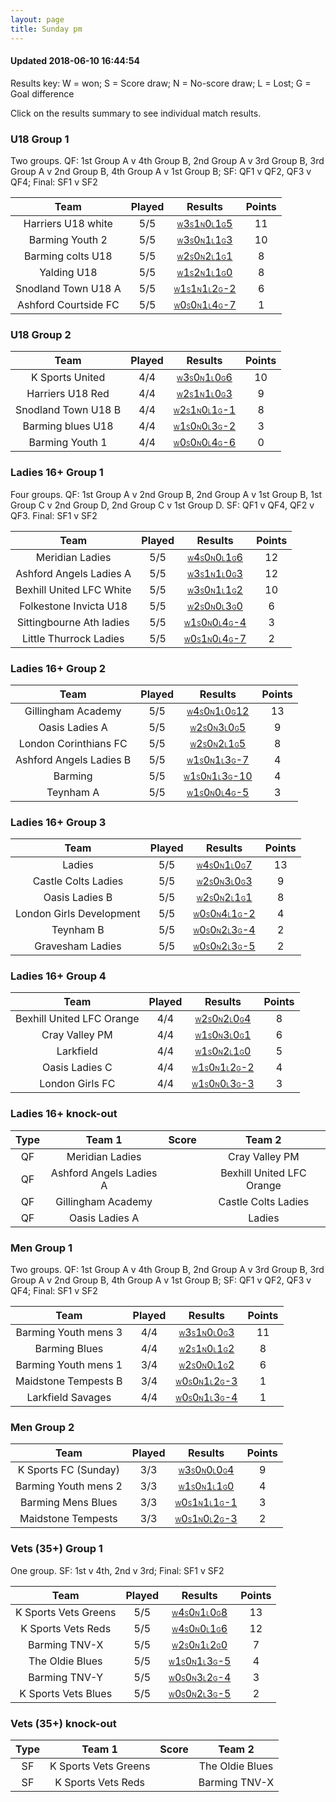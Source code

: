 ```yaml
---
layout: page
title: Sunday pm
---
```


#### Updated 2018-06-10 16:44:54 

Results key: W = won; S = Score draw; N = No-score draw; L = Lost; G = Goal difference

Click on the results summary to see individual match results.


### U18 Group 1
 Two groups. QF: 1st Group A v 4th Group B, 2nd Group A v 3rd Group B, 3rd Group A v 2nd Group B, 4th Group A v 1st Group B; SF: QF1 v QF2, QF3 v QF4; Final: SF1 v SF2

|         Team         | Played |                                                                                  Results                                                                                  | Points |
|:--------------------:|:------:|:-------------------------------------------------------------------------------------------------------------------------------------------------------------------------:|:------:|
|  Harriers U18 white  |  5/5   |  <a href="teamres/Harriers-U18-white-.html"><font size="1">W</font>3<font size="1">S</font>1<font size="1">N</font>0<font size="1">L</font>1<font size="1">G</font>5</a>  |   11   |
|   Barming Youth 2    |  5/5   |    <a href="teamres/Barming-Youth-2.html"><font size="1">W</font>3<font size="1">S</font>0<font size="1">N</font>1<font size="1">L</font>1<font size="1">G</font>3</a>    |   10   |
|  Barming colts U18   |  5/5   |   <a href="teamres/Barming-colts-U18.html"><font size="1">W</font>2<font size="1">S</font>0<font size="1">N</font>2<font size="1">L</font>1<font size="1">G</font>1</a>   |   8    |
|     Yalding U18      |  5/5   |      <a href="teamres/Yalding-U18.html"><font size="1">W</font>1<font size="1">S</font>2<font size="1">N</font>1<font size="1">L</font>1<font size="1">G</font>0</a>      |   8    |
| Snodland Town U18 A  |  5/5   | <a href="teamres/Snodland-Town-U18-A.html"><font size="1">W</font>1<font size="1">S</font>1<font size="1">N</font>1<font size="1">L</font>2<font size="1">G</font>-2</a>  |   6    |
| Ashford Courtside FC |  5/5   | <a href="teamres/Ashford-Courtside-FC.html"><font size="1">W</font>0<font size="1">S</font>0<font size="1">N</font>1<font size="1">L</font>4<font size="1">G</font>-7</a> |   1    |


### U18 Group 2

|        Team         | Played |                                                                                 Results                                                                                  | Points |
|:-------------------:|:------:|:------------------------------------------------------------------------------------------------------------------------------------------------------------------------:|:------:|
|   K Sports United   |  4/4   |   <a href="teamres/K-Sports-United.html"><font size="1">W</font>3<font size="1">S</font>0<font size="1">N</font>1<font size="1">L</font>0<font size="1">G</font>6</a>    |   10   |
|  Harriers U18 Red   |  4/4   |  <a href="teamres/Harriers-U18-Red-.html"><font size="1">W</font>2<font size="1">S</font>1<font size="1">N</font>1<font size="1">L</font>0<font size="1">G</font>3</a>   |   9    |
| Snodland Town U18 B |  4/4   | <a href="teamres/Snodland-Town-U18-B.html"><font size="1">W</font>2<font size="1">S</font>1<font size="1">N</font>0<font size="1">L</font>1<font size="1">G</font>-1</a> |   8    |
|  Barming blues U18  |  4/4   |  <a href="teamres/Barming-blues-U18.html"><font size="1">W</font>1<font size="1">S</font>0<font size="1">N</font>0<font size="1">L</font>3<font size="1">G</font>-2</a>  |   3    |
|   Barming Youth 1   |  4/4   |   <a href="teamres/Barming-Youth-1.html"><font size="1">W</font>0<font size="1">S</font>0<font size="1">N</font>0<font size="1">L</font>4<font size="1">G</font>-6</a>   |   0    |


### Ladies 16+ Group 1
 Four groups. QF: 1st Group A v 2nd Group B, 2nd Group A v 1st Group B, 1st Group C v 2nd Group D, 2nd Group C v 1st Group D. SF: QF1 v QF4, QF2 v QF3. Final: SF1 v SF2

|           Team           | Played |                                                                                    Results                                                                                    | Points |
|:------------------------:|:------:|:-----------------------------------------------------------------------------------------------------------------------------------------------------------------------------:|:------:|
|     Meridian Ladies      |  5/5   |      <a href="teamres/Meridian-Ladies.html"><font size="1">W</font>4<font size="1">S</font>0<font size="1">N</font>0<font size="1">L</font>1<font size="1">G</font>6</a>      |   12   |
| Ashford Angels Ladies A  |  5/5   |  <a href="teamres/Ashford-Angels-Ladies-A.html"><font size="1">W</font>3<font size="1">S</font>1<font size="1">N</font>1<font size="1">L</font>0<font size="1">G</font>3</a>  |   12   |
| Bexhill United LFC White |  5/5   | <a href="teamres/Bexhill-United-LFC-White.html"><font size="1">W</font>3<font size="1">S</font>0<font size="1">N</font>1<font size="1">L</font>1<font size="1">G</font>2</a>  |   10   |
|  Folkestone Invicta U18  |  5/5   |  <a href="teamres/Folkestone-Invicta-U18.html"><font size="1">W</font>2<font size="1">S</font>0<font size="1">N</font>0<font size="1">L</font>3<font size="1">G</font>0</a>   |   6    |
| Sittingbourne Ath ladies |  5/5   | <a href="teamres/Sittingbourne-Ath-ladies.html"><font size="1">W</font>1<font size="1">S</font>0<font size="1">N</font>0<font size="1">L</font>4<font size="1">G</font>-4</a> |   3    |
|  Little Thurrock Ladies  |  5/5   |  <a href="teamres/Little-Thurrock-Ladies.html"><font size="1">W</font>0<font size="1">S</font>1<font size="1">N</font>0<font size="1">L</font>4<font size="1">G</font>-7</a>  |   2    |



### Ladies 16+ Group 2

|          Team           | Played |                                                                                   Results                                                                                    | Points |
|:-----------------------:|:------:|:----------------------------------------------------------------------------------------------------------------------------------------------------------------------------:|:------:|
|   Gillingham Academy    |  5/5   |   <a href="teamres/Gillingham-Academy.html"><font size="1">W</font>4<font size="1">S</font>0<font size="1">N</font>1<font size="1">L</font>0<font size="1">G</font>12</a>    |   13   |
|     Oasis Ladies A      |  5/5   |      <a href="teamres/Oasis-Ladies-A.html"><font size="1">W</font>2<font size="1">S</font>0<font size="1">N</font>3<font size="1">L</font>0<font size="1">G</font>5</a>      |   9    |
|  London Corinthians FC  |  5/5   |  <a href="teamres/London-Corinthians-FC.html"><font size="1">W</font>2<font size="1">S</font>0<font size="1">N</font>2<font size="1">L</font>1<font size="1">G</font>5</a>   |   8    |
| Ashford Angels Ladies B |  5/5   | <a href="teamres/Ashford-Angels-Ladies-B.html"><font size="1">W</font>1<font size="1">S</font>0<font size="1">N</font>1<font size="1">L</font>3<font size="1">G</font>-7</a> |   4    |
|         Barming         |  5/5   |        <a href="teamres/Barming-.html"><font size="1">W</font>1<font size="1">S</font>0<font size="1">N</font>1<font size="1">L</font>3<font size="1">G</font>-10</a>        |   4    |
|        Teynham A        |  5/5   |        <a href="teamres/Teynham-A.html"><font size="1">W</font>1<font size="1">S</font>0<font size="1">N</font>0<font size="1">L</font>4<font size="1">G</font>-5</a>        |   3    |



### Ladies 16+ Group 3

|           Team           | Played |                                                                                    Results                                                                                    | Points |
|:------------------------:|:------:|:-----------------------------------------------------------------------------------------------------------------------------------------------------------------------------:|:------:|
|          Ladies          |  5/5   |          <a href="teamres/Ladies.html"><font size="1">W</font>4<font size="1">S</font>0<font size="1">N</font>1<font size="1">L</font>0<font size="1">G</font>7</a>           |   13   |
|   Castle Colts Ladies    |  5/5   |    <a href="teamres/Castle-Colts-Ladies.html"><font size="1">W</font>2<font size="1">S</font>0<font size="1">N</font>3<font size="1">L</font>0<font size="1">G</font>3</a>    |   9    |
|      Oasis Ladies B      |  5/5   |      <a href="teamres/Oasis-Ladies-B.html"><font size="1">W</font>2<font size="1">S</font>0<font size="1">N</font>2<font size="1">L</font>1<font size="1">G</font>1</a>       |   8    |
| London Girls Development |  5/5   | <a href="teamres/London-Girls-Development.html"><font size="1">W</font>0<font size="1">S</font>0<font size="1">N</font>4<font size="1">L</font>1<font size="1">G</font>-2</a> |   4    |
|        Teynham B         |  5/5   |        <a href="teamres/Teynham-B.html"><font size="1">W</font>0<font size="1">S</font>0<font size="1">N</font>2<font size="1">L</font>3<font size="1">G</font>-4</a>         |   2    |
|     Gravesham Ladies     |  5/5   |     <a href="teamres/Gravesham-Ladies.html"><font size="1">W</font>0<font size="1">S</font>0<font size="1">N</font>2<font size="1">L</font>3<font size="1">G</font>-5</a>     |   2    |



### Ladies 16+ Group 4

|           Team            | Played |                                                                                    Results                                                                                    | Points |
|:-------------------------:|:------:|:-----------------------------------------------------------------------------------------------------------------------------------------------------------------------------:|:------:|
| Bexhill United LFC Orange |  4/4   | <a href="teamres/Bexhill-United-LFC-Orange.html"><font size="1">W</font>2<font size="1">S</font>0<font size="1">N</font>2<font size="1">L</font>0<font size="1">G</font>4</a> |   8    |
|      Cray Valley PM       |  4/4   |      <a href="teamres/Cray-Valley-PM.html"><font size="1">W</font>1<font size="1">S</font>0<font size="1">N</font>3<font size="1">L</font>0<font size="1">G</font>1</a>       |   6    |
|         Larkfield         |  4/4   |         <a href="teamres/Larkfield.html"><font size="1">W</font>1<font size="1">S</font>0<font size="1">N</font>2<font size="1">L</font>1<font size="1">G</font>0</a>         |   5    |
|      Oasis Ladies C       |  4/4   |      <a href="teamres/Oasis-Ladies-C.html"><font size="1">W</font>1<font size="1">S</font>0<font size="1">N</font>1<font size="1">L</font>2<font size="1">G</font>-2</a>      |   4    |
|      London Girls FC      |  4/4   |     <a href="teamres/London-Girls-FC.html"><font size="1">W</font>1<font size="1">S</font>0<font size="1">N</font>0<font size="1">L</font>3<font size="1">G</font>-3</a>      |   3    |



### Ladies 16+ knock-out
 

| Type |         Team 1          | Score |          Team 2           |
|:----:|:-----------------------:|:-----:|:-------------------------:|
|  QF  |     Meridian Ladies     |       |      Cray Valley PM       |
|  QF  | Ashford Angels Ladies A |       | Bexhill United LFC Orange |
|  QF  |   Gillingham Academy    |       |    Castle Colts Ladies    |
|  QF  |     Oasis Ladies A      |       |          Ladies           |


### Men Group 1
 Two groups. QF: 1st Group A v 4th Group B, 2nd Group A v 3rd Group B, 3rd Group A v 2nd Group B, 4th Group A v 1st Group B; SF: QF1 v QF2, QF3 v QF4; Final: SF1 v SF2

|         Team         | Played |                                                                                  Results                                                                                  | Points |
|:--------------------:|:------:|:-------------------------------------------------------------------------------------------------------------------------------------------------------------------------:|:------:|
| Barming Youth mens 3 |  4/4   | <a href="teamres/Barming-Youth-mens-3.html"><font size="1">W</font>3<font size="1">S</font>1<font size="1">N</font>0<font size="1">L</font>0<font size="1">G</font>3</a>  |   11   |
|    Barming Blues     |  4/4   |     <a href="teamres/Barming-Blues.html"><font size="1">W</font>2<font size="1">S</font>1<font size="1">N</font>0<font size="1">L</font>1<font size="1">G</font>2</a>     |   8    |
| Barming Youth mens 1 |  3/4   | <a href="teamres/Barming-Youth-mens-1.html"><font size="1">W</font>2<font size="1">S</font>0<font size="1">N</font>0<font size="1">L</font>1<font size="1">G</font>2</a>  |   6    |
| Maidstone Tempests B |  3/4   | <a href="teamres/Maidstone-Tempests-B.html"><font size="1">W</font>0<font size="1">S</font>0<font size="1">N</font>1<font size="1">L</font>2<font size="1">G</font>-3</a> |   1    |
|  Larkfield Savages   |  4/4   |  <a href="teamres/Larkfield-Savages.html"><font size="1">W</font>0<font size="1">S</font>0<font size="1">N</font>1<font size="1">L</font>3<font size="1">G</font>-4</a>   |   1    |


### Men Group 2

|         Team         | Played |                                                                                 Results                                                                                  | Points |
|:--------------------:|:------:|:------------------------------------------------------------------------------------------------------------------------------------------------------------------------:|:------:|
| K Sports FC (Sunday) |  3/3   | <a href="teamres/K-Sports-FC-(Sunday).html"><font size="1">W</font>3<font size="1">S</font>0<font size="1">N</font>0<font size="1">L</font>0<font size="1">G</font>4</a> |   9    |
| Barming Youth mens 2 |  3/3   | <a href="teamres/Barming-Youth-mens-2.html"><font size="1">W</font>1<font size="1">S</font>0<font size="1">N</font>1<font size="1">L</font>1<font size="1">G</font>0</a> |   4    |
|  Barming Mens Blues  |  3/3   | <a href="teamres/Barming-Mens-Blues.html"><font size="1">W</font>0<font size="1">S</font>1<font size="1">N</font>1<font size="1">L</font>1<font size="1">G</font>-1</a>  |   3    |
|  Maidstone Tempests  |  3/3   | <a href="teamres/Maidstone-Tempests.html"><font size="1">W</font>0<font size="1">S</font>1<font size="1">N</font>0<font size="1">L</font>2<font size="1">G</font>-3</a>  |   2    |


### Vets (35+) Group 1
 One group. SF: 1st v 4th, 2nd v 3rd; Final: SF1 v SF2

|         Team         | Played |                                                                                 Results                                                                                  | Points |
|:--------------------:|:------:|:------------------------------------------------------------------------------------------------------------------------------------------------------------------------:|:------:|
| K Sports Vets Greens |  5/5   | <a href="teamres/K-Sports-Vets-Greens.html"><font size="1">W</font>4<font size="1">S</font>0<font size="1">N</font>1<font size="1">L</font>0<font size="1">G</font>8</a> |   13   |
|  K Sports Vets Reds  |  5/5   |  <a href="teamres/K-Sports-Vets-Reds.html"><font size="1">W</font>4<font size="1">S</font>0<font size="1">N</font>0<font size="1">L</font>1<font size="1">G</font>6</a>  |   12   |
|    Barming TNV-X     |  5/5   |    <a href="teamres/Barming-TNV-X.html"><font size="1">W</font>2<font size="1">S</font>0<font size="1">N</font>1<font size="1">L</font>2<font size="1">G</font>0</a>     |   7    |
|   The Oldie Blues    |  5/5   |   <a href="teamres/The-Oldie-Blues.html"><font size="1">W</font>1<font size="1">S</font>0<font size="1">N</font>1<font size="1">L</font>3<font size="1">G</font>-5</a>   |   4    |
|    Barming TNV-Y     |  5/5   |    <a href="teamres/Barming-TNV-Y.html"><font size="1">W</font>0<font size="1">S</font>0<font size="1">N</font>3<font size="1">L</font>2<font size="1">G</font>-4</a>    |   3    |
| K Sports Vets Blues  |  5/5   | <a href="teamres/K-Sports-Vets-Blues.html"><font size="1">W</font>0<font size="1">S</font>0<font size="1">N</font>2<font size="1">L</font>3<font size="1">G</font>-5</a> |   2    |



### Vets (35+) knock-out
 

| Type |        Team 1        | Score |     Team 2      |
|:----:|:--------------------:|:-----:|:---------------:|
|  SF  | K Sports Vets Greens |       | The Oldie Blues |
|  SF  |  K Sports Vets Reds  |       |  Barming TNV-X  |



<br /><br /><br />